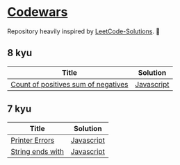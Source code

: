 # [Codewars](https://www.codewars.com/)

Repository heavily inspired by [LeetCode-Solutions](https://github.com/kamyu104/LeetCode-Solutions). 💪

## 8 kyu

| Title                                                                                         | Solution                                                     |
| --------------------------------------------------------------------------------------------- | ------------------------------------------------------------ |
| [Count of positives sum of negatives](https://www.codewars.com/kata/576bb71bbbcf0951d5000044) | [Javascript](./8-kyu/count-of-positives-sum-of-negatives.js) |

## 7 kyu

| Title                                                                      | Solution                                   |
| -------------------------------------------------------------------------- | ------------------------------------------ |
| [Printer Errors](https://www.codewars.com/kata/56541980fa08ab47a0000040)   | [Javascript](./7-kyu/printer-errors.js)    |
| [String ends with](https://www.codewars.com/kata/51f2d1cafc9c0f745c00037d) | [Javascript](./7-kyu/string-ends-with-.js) |

